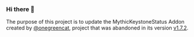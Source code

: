 ### Hi there 👋
The purpose of this project is to update the MythicKeystoneStatus Addon created by [@onegreencat](https://www.curseforge.com/members/onegreencat/project), project that was abandoned in its version [v1.7.2](https://www.curseforge.com/wow/addons/mythic-keystone-status/files/2657896).
